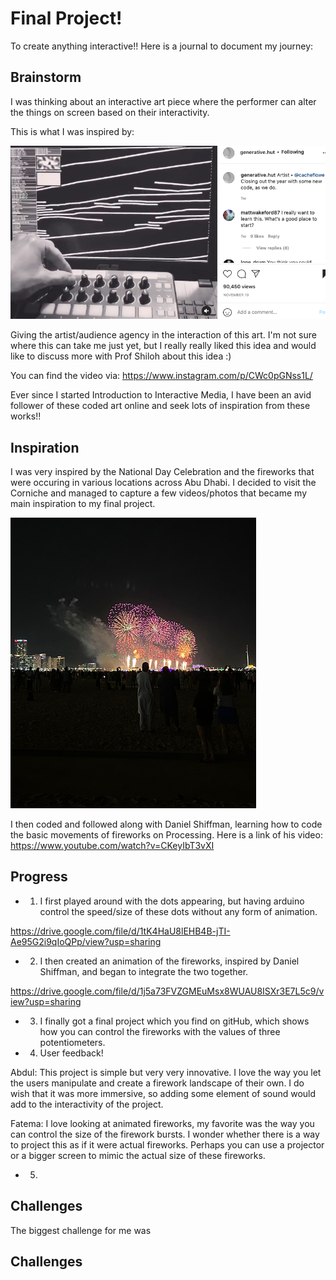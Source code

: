 # Final Project!
To create anything interactive!! Here is a journal to document my journey:

## Brainstorm 
I was thinking about an interactive art piece where the performer can alter the things on screen based on their interactivity. 

This is what I was inspired by:

![](GenerativeHutInstagram.png)

Giving the artist/audience agency in the interaction of this art. I'm not sure where this can take me just yet, but I really really liked this idea and would like to discuss more with Prof Shiloh about this idea :)

You can find the video via: https://www.instagram.com/p/CWc0pGNss1L/

Ever since I started Introduction to Interactive Media, I have been an avid follower of these coded art online and seek lots of inspiration from these works!!


## Inspiration

I was very inspired by the National Day Celebration and the fireworks that were occuring in various locations across Abu Dhabi. I decided to visit the Corniche and managed to capture a few videos/photos that became my main inspiration to my final project. 

![](NationalDayFireworks.png)

I then coded and followed along with Daniel Shiffman, learning how to code the basic movements of fireworks on Processing. 
Here is a link of his video: https://www.youtube.com/watch?v=CKeyIbT3vXI

## Progress
- 1. I first played around with the dots appearing, but having arduino control the speed/size of these dots without any form of animation. 

https://drive.google.com/file/d/1tK4HaU8lEHB4B-jTI-Ae95G2i9qIoQPp/view?usp=sharing

- 2. I then created an animation of the fireworks, inspired by Daniel Shiffman, and began to integrate the two together.

https://drive.google.com/file/d/1j5a73FVZGMEuMsx8WUAU8ISXr3E7L5c9/view?usp=sharing


- 3. I finally got a final project which you find on gitHub, which shows how you can control the fireworks with the values of three potentiometers. 

- 4. User feedback!

Abdul: This project is simple but very very innovative. I love the way you let the users manipulate and create a firework landscape of their own. I do wish that it was more immersive, so adding some element of sound would add to the interactivity of the project. 

Fatema: I love looking at animated fireworks, my favorite was the way you can control the size of the firework bursts. I wonder whether there is a way to project this as if it were actual fireworks. Perhaps you can use a projector or a bigger screen to mimic the actual size of these fireworks. 

- 5. 

## Challenges

The biggest challenge for me was 

## Challenges
